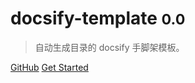 # docsify-template <small>0.0</small>

> 自动生成目录的 docsify 手脚架模板。

[GitHub](https://github.com/dengjiawen8955/docsify-template)
[Get Started](#introduction)
